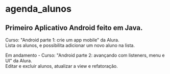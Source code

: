 # agenda_alunos

<h2>Primeiro Aplicativo Android feito em Java.</h2>

<p>Curso: "Android parte 1: crie um app mobile" da Alura.</br>
Lista os alunos, e possibilita adicionar um novo aluno na lista.</p>
<p>Em andamento - Curso: "Android parte 2: avançando com listeners, menu e UI" da Alura.</br>
Editar e excluir alunos, atualizar a view e refatoração.</p>

